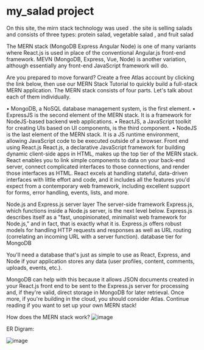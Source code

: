 # my_salad project










On this site, the mirn stack technology was used . the site is selling salads and consists of three types: protein salad, vegetable salad , and fruit salad


The MERN stack (MongoDB Express Angular Node) is one of many variants where React.js is used in place of the conventional Angular.js front-end framework. MEVN (MongoDB, Express, Vue, Node) is another variation, although essentially any front-end JavaScript framework will do.

Are you prepared to move forward? Create a free Atlas account by clicking the link below, then use our MERN Stack Tutorial to quickly build a full-stack MERN application.
The MERN stack consists of four parts. Let's talk about each of them individually. 

•    MongoDB, a NoSQL database management system, is the first element. 
•    ExpressJS is the second element of the MERN stack. It is a framework for NodeJS-based backend web applications.
•    ReactJS, a JavaScript toolkit for creating UIs based on UI components, is the third component. 
•    NodeJS is the last element of the MERN stack. It is a JS runtime environment, allowing JavaScript code to be executed outside of a browser.
Front end using React.js
React.js, a declarative JavaScript framework for building dynamic client-side apps in HTML, makes up the top tier of the MERN stack. React enables you to link simple components to data on your back-end server, connect complicated interfaces to those connections, and render those interfaces as HTML.
React excels at handling stateful, data-driven interfaces with little effort and code, and it includes all the features you'd expect from a contemporary web framework, including excellent support for forms, error handling, events, lists, and more.

Node.js and Express.js server layer
The server-side framework Express.js, which functions inside a Node.js server, is the next level below. Express.js describes itself as a "fast, unopinionated, minimalist web framework for Node.js," and in fact, that is exactly what it is. Express.js offers robust models for handling HTTP requests and responses as well as URL routing (correlating an incoming URL with a server function).
database tier for MongoDB

You'll need a database that's just as simple to use as React, Express, and Node if your application stores any data (user profiles, content, comments, uploads, events, etc.).

MongoDB can help with this because it allows JSON documents created in your React.js front end to be sent to the Express.js server for processing and, if they're valid, direct storage in MongoDB for later retrieval. Once more, if you're building in the cloud, you should consider Atlas. Continue reading if you want to set up your own MERN stack!


How does the MERN stack work?
![image](https://github.com/FaisalAldarees/my_salad/assets/50848447/fc6fd615-e4ff-4227-875e-cfb4c43a1fca)


ER Digram:

![image](https://github.com/FaisalAldarees/my_salad/assets/50848447/f9fe724a-1edc-48d8-a10c-7a7c40a3b4dc)

